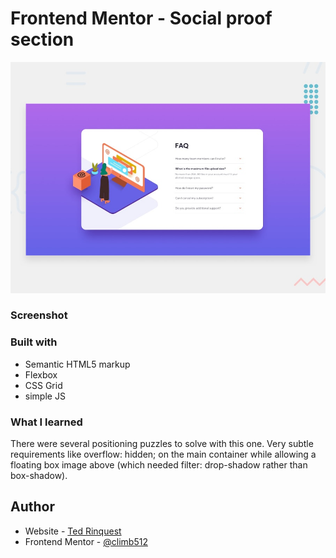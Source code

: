 # Frontend Mentor - Social proof section

![Design preview for the FAQ accordion card coding challenge](./design/desktop-preview.jpg)

### Screenshot



### Built with

- Semantic HTML5 markup
- Flexbox
- CSS Grid
- simple JS

### What I learned

 There were several positioning puzzles to solve with this one.  Very subtle requirements like overflow: hidden; on the main container while allowing a floating box image above (which needed filter: drop-shadow rather than box-shadow).

## Author

- Website - [Ted Rinquest](https://cnxwebdesign.com/)
- Frontend Mentor - [@climb512](https://www.frontendmentor.io/profile/climb512)